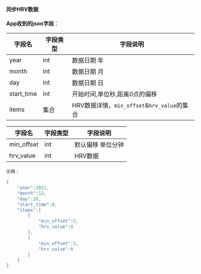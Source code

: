 #### 同步HRV数据


**App收到的json字段**：

| 字段名     | 字段类型 | 字段说明                                    |
| ---------- | -------- | ------------------------------------------- |
| year       | int      | 数据日期 年                                 |
| month      | int      | 数据日期 月                                 |
| day        | int      | 数据日期 日                                 |
| start_time | int      | 开始时间,单位秒,距离0点的偏移               |
| items      | 集合     | HRV数据详情，`min_offset`&`hrv_value`的集合 |

| 字段名     | 字段类型 | 字段说明          |
| ---------- | -------- | ----------------- |
| min_offset | int      | 默认偏移 单位分钟 |
| hrv_value  | int      | HRV数据           |

`示例：`

```c
{
    "year":2022,
    "month":12,
    "day":26,
    "start_time":0,
    "items":[
        {
            "min_offset":5,
            "hrv_value":0
        },
        {
            "min_offset":5,
            "hrv_value":0
        }
    ]
}
```
